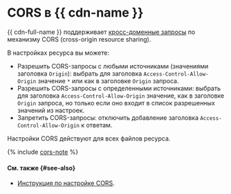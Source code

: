 # CORS в {{ cdn-name }}

{{ cdn-full-name }} поддерживает [кросс-доменные запросы](../../glossary/cors.md) по механизму CORS (cross-origin resource sharing).

В настройках ресурса вы можете:

* Разрешить CORS-запросы с любыми источниками (значениями заголовка `Origin`): выбрать для заголовка `Access-Control-Allow-Origin` значение `*` или как в заголовке `Origin` запроса.
* Разрешить CORS-запросы с определенными источниками: выбрать для заголовка `Access-Control-Allow-Origin` значение, как в заголовке `Origin` запроса, но только если оно входит в список разрешенных значений из настроек.
* Запретить CORS-запросы: отключить добавление заголовка `Access-Control-Allow-Origin` к ответам.

Настройки CORS действуют для всех файлов ресурса.

{% include [cors-note](../../_includes/cdn/cors-note.md) %}

#### См. также {#see-also}

* [Инструкция по настройке CORS](../operations/resources/configure-cors.md).